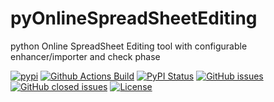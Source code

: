 # pyOnlineSpreadSheetEditing
python Online SpreadSheet Editing tool with configurable enhancer/importer and check phase

[![pypi](https://img.shields.io/pypi/pyversions/pyOnlineSpreadSheetEditing)](https://pypi.org/project/pyOnlineSpreadSheetEditing/)
[![Github Actions Build](https://github.com/WolfgangFahl/pyOnlineSpreadSheetEditing/workflows/Build/badge.svg?branch=master)](https://github.com/WolfgangFahl/pyOnlineSpreadSheetEditing/actions?query=workflow%3ABuild+branch%3Amain)
[![PyPI Status](https://img.shields.io/pypi/v/pyOnlineSpreadSheetEditing.svg)](https://pypi.python.org/pypi/pyOnlineSpreadSheetEditing/)
[![GitHub issues](https://img.shields.io/github/issues/WolfgangFahl/pyOnlineSpreadSheetEditing.svg)](https://github.com/WolfgangFahl/pyOnlineSpreadSheetEditing/issues)
[![GitHub closed issues](https://img.shields.io/github/issues-closed/WolfgangFahl/pyOnlineSpreadSheetEditing.svg)](https://github.com/WolfgangFahl/pyOnlineSpreadSheetEditing/issues/?q=is%3Aissue+is%3Aclosed)
[![License](https://img.shields.io/github/license/WolfgangFahl/pyOnlineSpreadSheetEditing.svg)](https://www.apache.org/licenses/LICENSE-2.0)
